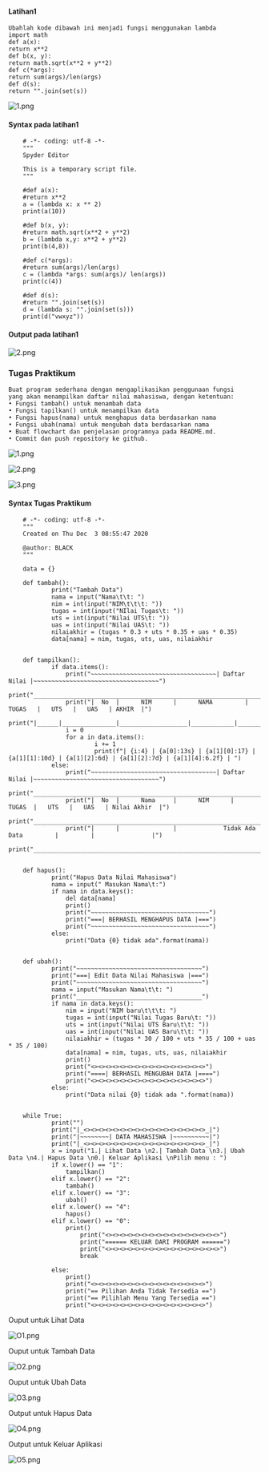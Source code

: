 #### Latihan1
	
	Ubahlah kode dibawah ini menjadi fungsi menggunakan lambda
	import math
	def a(x):
	return x**2
	def b(x, y):
	return math.sqrt(x**2 + y**2)
	def c(*args):
	return sum(args)/len(args)
	def d(s):
	return "".join(set(s))


![1.png](/gambar_latihan/1.png)


#### Syntax pada latihan1

		# -*- coding: utf-8 -*-
		"""
		Spyder Editor

		This is a temporary script file.
		"""

		#def a(x):
		#return x**2
		a = (lambda x: x ** 2)
		print(a(10))

		#def b(x, y):
		#return math.sqrt(x**2 + y**2)
		b = (lambda x,y: x**2 + y**2)
		print(b(4,8))

		#def c(*args):
		#return sum(args)/len(args)
		c = (lambda *args: sum(args)/ len(args))
		print(c(4))

		#def d(s):
		#return "".join(set(s))
		d = (lambda s: "".join(set(s)))
		print(d("vwxyz"))

	


#### Output pada latihan1

![2.png](/gambar_latihan/2.png)


### Tugas Praktikum

	Buat program sederhana dengan mengaplikasikan penggunaan fungsi
	yang akan menampilkan daftar nilai mahasiswa, dengan ketentuan:
	• Fungsi tambah() untuk menambah data
	• Fungsi tapilkan() untuk menampilkan data
	• Fungsi hapus(nama) untuk menghapus data berdasarkan nama
	• Fungsi ubah(nama) untuk mengubah data berdasarkan nama
	• Buat flowchart dan penjelasan programnya pada README.md.
	• Commit dan push repository ke github.

![1.png](/gambar_lab6&7/1.png)

![2.png](/gambar_lab6&7/2.png)

![3.png](/gambar_lab6&7/3.png)

#### Syntax Tugas Praktikum


		# -*- coding: utf-8 -*-
		"""
		Created on Thu Dec  3 08:55:47 2020

		@author: BLACK
		"""

		data = {}

		def tambah():
    			print("Tambah Data")
    			nama = input("Nama\t\t: ")
    			nim = int(input("NIM\t\t\t: "))
    			tugas = int(input("NIlai Tugas\t: "))
    			uts = int(input("Nilai UTS\t: "))
    			uas = int(input("Nilai UAS\t: "))
    			nilaiakhir = (tugas * 0.3 + uts * 0.35 + uas * 0.35)
    			data[nama] = nim, tugas, uts, uas, nilaiakhir


		def tampilkan():
    			if data.items():
        			print("~~~~~~~~~~~~~~~~~~~~~~~~~~~~~~~~~~~| Daftar Nilai |~~~~~~~~~~~~~~~~~~~~~~~~~~~~~~~~~~~")
        			print("_______________________________________________________________________________________")
       				print("|  No  |      NIM      |      NAMA         |    TUGAS   |   UTS   |   UAS   | AKHIR  |")
        			print("|______|_______________|___________________|____________|_________|_________|________|__")
        			i = 0
        			for a in data.items():
            				i += 1
            				print(f"| {i:4} | {a[0]:13s} | {a[1][0]:17} | {a[1][1]:10d} | {a[1][2]:6d} | {a[1][2]:7d} | {a[1][4]:6.2f} | ")
    			else:
        			print("~~~~~~~~~~~~~~~~~~~~~~~~~~~~~~~~~~~| Daftar Nilai |~~~~~~~~~~~~~~~~~~~~~~~~~~~~~~~~~~~")
        			print("_______________________________________________________________________________________")
        			print("|  No  |      Nama     |      NIM      |   TUGAS  |   UTS   |   UAS   | Nilai Akhir  |")
        			print("_______________________________________________________________________________________")
        			print("|      |               |             Tidak Ada Data         |         |                |")
    			print("____________________________________________________________________________________________")


		def hapus():
    			print("Hapus Data Nilai Mahasiswa")
    			nama = input(" Masukan Nama\t:")
    			if nama in data.keys():
        			del data[nama]
        			print()
        			print("~~~~~~~~~~~~~~~~~~~~~~~~~~~~~~~~~")
        			print("===| BERHASIL MENGHAPUS DATA |===")
        			print("~~~~~~~~~~~~~~~~~~~~~~~~~~~~~~~~~")
    			else:
        			print("Data {0} tidak ada".format(nama))


		def ubah():
    			print("~~~~~~~~~~~~~~~~~~~~~~~~~~~~~~~~~~~")
    			print("===| Edit Data Nilai Mahasiswa |===")
    			print("~~~~~~~~~~~~~~~~~~~~~~~~~~~~~~~~~~~")
    			nama = input("Masukan Nama\t\t: ")
    			print("___________________________________")
    			if nama in data.keys():
        			nim = input("NIM baru\t\t\t: ")
        			tugas = int(input("Nilai Tugas Baru\t: "))
        			uts = int(input("Nilai UTS Baru\t\t: "))
        			uas = int(input("Nilai UAS Baru\t\t: "))
        			nilaiakhir = (tugas * 30 / 100 + uts * 35 / 100 + uas * 35 / 100)
        			data[nama] = nim, tugas, uts, uas, nilaiakhir
        			print()
        			print("<><><><><><><><><><><><><><><><>")
        			print("====| BERHASIL MENGUBAH DATA |====")
        			print("<><><><><><><><><><><><><><><><>")
    			else:
        			print("Data nilai {0} tidak ada ".format(nama))


		while True:
    			print("")
    			print("|_<><><><><><><><><><><><><><><><><>_|")
    			print("|~~~~~~~~| DATA MAHASISWA |~~~~~~~~~~|")
    			print("|_<><><><><><><><><><><><><><><><><>_|")
    			x = input("1.| Lihat Data \n2.| Tambah Data \n3.| Ubah Data \n4.| Hapus Data \n0.| Keluar Aplikasi \nPilih menu : ")
    			if x.lower() == "1":
        			tampilkan()
    			elif x.lower() == "2":
        			tambah()
    			elif x.lower() == "3":
        			ubah()
    			elif x.lower() == "4":
        			hapus()
    			elif x.lower() == "0":
        			print()
        				print("<><><><><><><><><><><><><><><><>")
        				print("====== KELUAR DARI PROGRAM ======")
        				print("<><><><><><><><><><><><><><><><>")
        				break

    			else:
        			print()
        			print("<><><><><><><><><><><><><><><><>")
        			print("== Pilihan Anda Tidak Tersedia ==")
        			print("== Pilihlah Menu Yang Tersedia ==")
        			print("<><><><><><><><><><><><><><><><>")



Ouput untuk Lihat Data

![O1.png](/gambar_lab6&7/O1.png)

Ouput untuk Tambah Data

![O2.png](/gambar_6&7/O2.png)

Ouput untuk Ubah Data

![O3.png](/gambar_6&7/O3.png)

Output untuk Hapus Data

![O4.png](/gambar_6&7/O4.png)

Output untuk Keluar Aplikasi

![O5.png](/gambar_6&7/O5.png)


























































































































